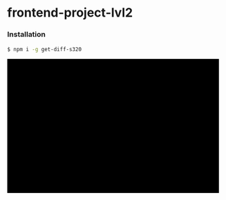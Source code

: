 # frontend-project-lvl2

### Installation

```sh
$ npm i -g get-diff-s320
```

![screencast](./img/001.gif)